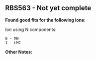 ## RBS563 - Not yet complete
**Found good fits for the following ions:**

Ion using N components:
```
0 - MW
1 - LMC
```


**Other Notes:**

